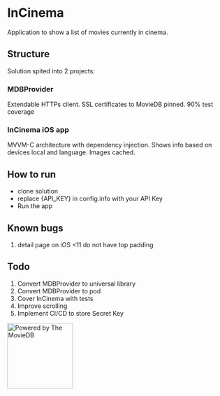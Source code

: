 # InCinema

Application to show a list of movies currently in cinema.

## Structure

Solution spited into 2 projects:

### MDBProvider

Extendable HTTPs client. SSL certificates to MovieDB pinned. 90% test coverage

### InCinema iOS app 

MVVM-C architecture with dependency injection. Shows info based on devices local and language. Images cached.

## How to run

* clone solution
* replace {API_KEY} in config.info with your API Key
* Run the app

## Known bugs

1) detail page on iOS <11 do not have top padding

## Todo

1) Convert MDBProvider to universal library
2) Convert MDBProvider to pod
3) Cover InCinema with tests
4) Improve scrolling
5) Implement CI/CD to store Secret Key

<img src="https://www.themoviedb.org/assets/1/v4/logos/408x161-powered-by-rectangle-green-bb4301c10ddc749b4e79463811a68afebeae66ef43d17bcfd8ff0e60ded7ce99.png" alt="Powered by The MovieDB" width="150">
